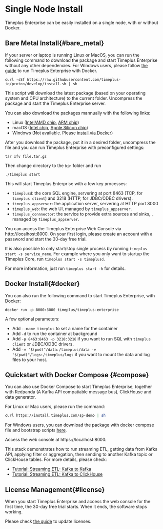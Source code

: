 # Single Node Install

Timeplus Enterprise can be easily installed on a single node, with or without Docker.

## Bare Metal Install{#bare_metal}

If your server or laptop is running Linux or MacOS, you can run the following command to download the package and start Timeplus Enterprise without any other dependencies. For Windows users, please follow [the guide](#docker) to run Timeplus Enterprise with Docker.

```shell
curl -sSf https://raw.githubusercontent.com/timeplus-io/proton/develop/install.sh | sh
```

This script will download the latest package (based on your operating system and CPU architecture) to the current folder. Uncompress the package and start the Timeplus Enterprise server.

You can also download the packages mannually with the following links:

- Linux ([Intel/AMD chip](https://install.timeplus.com/latest-linux-amd64.tar.gz), [ARM chip](https://install.timeplus.com/latest-linux-arm64.tar.gz))
- macOS ([Intel chip](https://install.timeplus.com/latest-darwin-amd64.tar.gz), [Apple Silicon chip](https://install.timeplus.com/latest-darwin-arm64.tar.gz))
- Windows (Not available. Please [install via Docker](#docker))

After you download the package, put it in a desired folder, uncompress the file and you can run Timeplus Enterprise with preconfigured settings:

```shell
tar xfv file.tar.gz
```

Then change directory to the `bin` folder and run

```shell
./timeplus start
```

This will start Timeplus Enterprise with a few key processes:

- `timeplusd`: the core SQL engine, servering at port 8463 (TCP, for `timeplus client`) and 3218 (HTTP, for JDBC/ODBC drivers).
- `timeplus_appserver`: the application server, servering at HTTP port 8000
- `timeplus_web`: the web UI, managed by `timeplus_appserver`.
- `timeplus_connnector`: the service to provide extra sources and sinks, , managed by `timeplus_appserver`.

You can access the Timeplus Enterprise Web Console via http://localhost:8000. On your first login, please create an account with a password and start the 30-day free trial.

It is also possible to only start/stop single process by running `timeplus start -s service_name`. For example where you only want to startup the Timeplus Core, run `timeplus start -s timeplusd`.

For more information, just run  `timeplus start -h` for details.

## Docker Install{#docker}

You can also run the following command to start Timeplus Enterprise, with [Docker](https://www.docker.com/get-started/):

```shell
docker run -p 8000:8000 timeplus/timeplus-enterprise
```

A few optional parameters:

- Add `--name timeplus` to set a name for the container
- Add `-d` to run the container at background
- Add `-p 8463:8463 -p 3218:3218` if you want to run SQL with `timeplus client` or JDBC/ODBC drivers.
- Add `-v "$(pwd)"/data:/timeplus/data -v "$(pwd)"/logs:/timeplus/logs` if you want to mount the data and log files to your host.

## Quickstart with Docker Compose {#compose}

You can also use Docker Compose to start Timeplus Enterprise, together with Redpanda (A Kafka API compatiable message bus), ClickHouse and data generator.

For Linux or Mac users, please run the command:

```bash
curl https://install.timeplus.com/sp-demo | sh
```

For Windows users, you can download the package with docker compose file and bootstrap scripts [here](https://timeplus.io/dist/timeplus_enterprise/sp-demo-20240522.zip).

Access the web console at https://localhost:8000.

This stack demonstrates how to run streaming ETL, getting data from Kafka API, applying filter or aggregation, then sending to another Kafka topic or ClickHouse tables. For more details, please check:

- [Tutorial: Streaming ETL: Kafka to Kafka](tutorial-sql-etl)
- [Tutorial: Streaming ETL: Kafka to ClickHouse](tutorial-sql-etl-kafka-to-ch)

## License Management{#license}

When you start Timeplus Enterprise and access the web console for the first time, the 30-day free trial starts. When it ends, the software stops working.

Please check [the guide](server_config#license) to update licenses.
